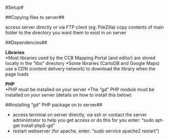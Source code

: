 #Setup#


##Copying files to server##

access server directly or via FTP client (eg: FileZilla)
copy contents of main folder to the directory you want them to exist in on server


##Dependencies##
	
__Libraries__  
*Most libraries used by the CCB Mapping Portal (and editor) are stored locally in the “libs” directory
*Some libraries (CartoDB and Google Maps) use a CDN (content delivery network) to download the library when the page loads

__PHP__  
*PHP must be installed on your server
*The “gd” PHP module must be installed on your server (details on how to install this below)


##Installing “gd” PHP package on to server##

* access terminal on server directly, via ssh or contact the server administrator to help you get access or do this for you
enter: “sudo apt-get install php5-gd”
* restart webserver (for apache, enter: “sudo service apache2 restart”)